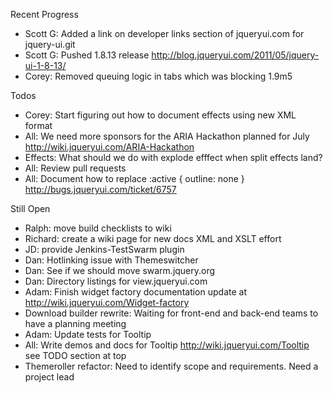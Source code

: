 Recent Progress

* Scott G: Added a link on developer links section of jqueryui.com for jquery-ui.git
* Scott G: Pushed 1.8.13 release http://blog.jqueryui.com/2011/05/jquery-ui-1-8-13/
* Corey: Removed queuing logic in tabs which was blocking 1.9m5

Todos

* Corey: Start figuring out how to document effects using new XML format
* All: We need more sponsors for the ARIA Hackathon planned for July http://wiki.jqueryui.com/ARIA-Hackathon
* Effects: What should we do with explode efffect when split effects land?
* All: Review pull requests
* All: Document how to replace :active { outline: none } http://bugs.jqueryui.com/ticket/6757

Still Open

* Ralph: move build checklists to wiki
* Richard: create a wiki page for new docs XML and XSLT effort
* JD: provide Jenkins-TestSwarm plugin
* Dan: Hotlinking issue with Themeswitcher
* Dan: See if we should move swarm.jquery.org
* Dan: Directory listings for view.jqueryui.com
* Adam: Finish widget factory documentation update at http://wiki.jqueryui.com/Widget-factory
* Download builder rewrite: Waiting for front-end and back-end teams to have a planning meeting
* Adam: Update tests for Tooltip
* All: Write demos and docs for Tooltip http://wiki.jqueryui.com/Tooltip see TODO section at top
* Themeroller refactor: Need to identify scope and requirements. Need a project lead
